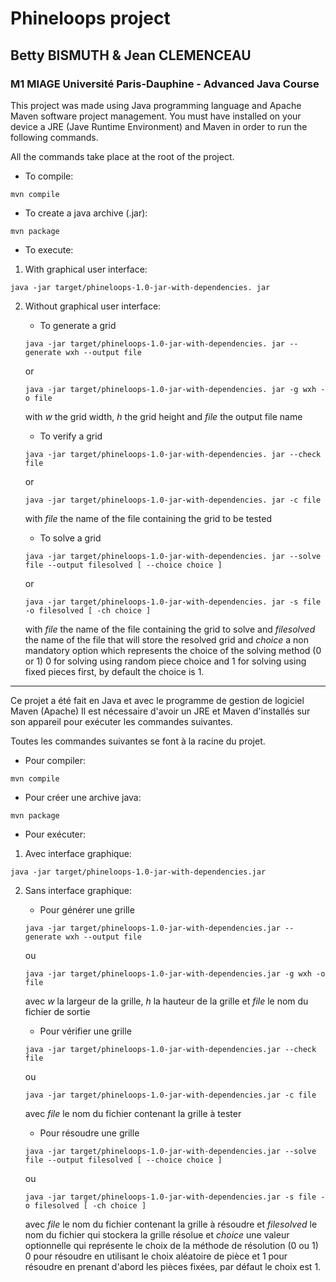 # Phineloops project

## Betty BISMUTH & Jean CLEMENCEAU

### M1 MIAGE Université Paris-Dauphine - Advanced Java Course

This project was made using Java programming language and Apache Maven software project management. 
You must have installed on your device a JRE (Jave Runtime Environment) and Maven in order to run the following commands.

All the commands take place at the root of the project.

* To compile:

```mvn compile```

* To create a java archive (.jar):
    
```mvn package```

* To execute:

1. With graphical user interface:

```java -jar target/phineloops-1.0-jar-with-dependencies. jar```


2. Without graphical user interface:

     * To generate a grid 
     
      ```java -jar target/phineloops-1.0-jar-with-dependencies. jar --generate wxh --output file```
    
      or

      ```java -jar target/phineloops-1.0-jar-with-dependencies. jar -g wxh -o file```

    with *w* the grid width, *h* the grid height and *file* the output file name


    * To verify a grid 
    
    ```java -jar target/phineloops-1.0-jar-with-dependencies. jar --check file```
     
    or
   
   ```java -jar target/phineloops-1.0-jar-with-dependencies. jar -c file```
   
    with *file* the name of the file containing the grid to be tested

    * To solve a grid
    
    ```java -jar target/phineloops-1.0-jar-with-dependencies. jar --solve file --output filesolved [ --choice choice ]```
    
      or

    ```java -jar target/phineloops-1.0-jar-with-dependencies. jar -s file -o filesolved [ -ch choice ]```
    
     with *file* the name of the file containing the grid to solve and *filesolved* the name of the file that will store the resolved grid and *choice* a non mandatory option which represents the choice of the solving method (0 or 1) 0 for solving using random piece choice and 1 for solving using fixed pieces first, by default the choice is 1.

________________________________________________________________________________________________________________________________________

Ce projet a été fait en Java et avec le programme de gestion de logiciel Maven (Apache)
Il est nécessaire d'avoir un JRE et Maven d'installés sur son appareil pour exécuter les commandes suivantes.

Toutes les commandes suivantes se font à la racine du projet.

* Pour compiler:

```mvn compile```

* Pour créer une archive java:

```mvn package```

* Pour exécuter:

1. Avec interface graphique:

```java -jar target/phineloops-1.0-jar-with-dependencies.jar```

2. Sans interface graphique:

    * Pour générer une grille 
    
    ```java -jar target/phineloops-1.0-jar-with-dependencies.jar --generate wxh --output file```
    
      ou
      
    ```java -jar target/phineloops-1.0-jar-with-dependencies.jar -g wxh -o file```
    
   avec *w* la largeur de la grille, *h* la hauteur de la grille et *file* le nom du fichier de sortie


    * Pour vérifier une grille 
    
    ```java -jar target/phineloops-1.0-jar-with-dependencies.jar --check file```
    
      ou
      
    ```java -jar target/phineloops-1.0-jar-with-dependencies.jar -c file```
    
      avec *file* le nom du fichier contenant la grille à tester

    * Pour résoudre une grille
    
    ```java -jar target/phineloops-1.0-jar-with-dependencies.jar --solve file --output filesolved [ --choice choice ]```
    
   ou
   
    ```java -jar target/phineloops-1.0-jar-with-dependencies.jar -s file -o filesolved [ -ch choice ]```
    
   avec *file* le nom du fichier contenant la grille à résoudre et *filesolved* le nom du fichier qui stockera la grille résolue et *choice* une valeur optionnelle qui représente le choix de la méthode de résolution (0 ou 1) 0 pour résoudre en utilisant le choix aléatoire de pièce et 1 pour résoudre en prenant d'abord les pièces fixées, par défaut le choix est 1.
